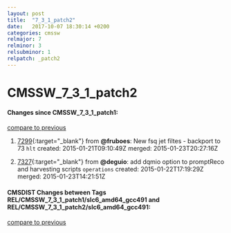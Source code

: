```yaml
---
layout: post
title:  "7_3_1_patch2"
date:   2017-10-07 18:30:14 +0200
categories: cmssw
relmajor: 7
relminor: 3
relsubminor: 1
relpatch: _patch2
---
```


# CMSSW_7_3_1_patch2
#### Changes since CMSSW_7_3_1_patch1:

[compare to previous](https://github.com/cms-sw/cmssw/compare/CMSSW_7_3_1_patch1...CMSSW_7_3_1_patch2)



1. [7299](http://github.com/cms-sw/cmssw/pull/7299){:target="_blank"}  from **@fruboes**: New fsq jet filtes - backport to 73 `hlt`  created: 2015-01-21T09:10:49Z merged: 2015-01-23T20:27:16Z

1. [7327](http://github.com/cms-sw/cmssw/pull/7327){:target="_blank"}  from **@deguio**: add dqmio option to promptReco and harvesting scripts `operations`  created: 2015-01-22T17:19:29Z merged: 2015-01-23T14:21:51Z

#### CMSDIST Changes between Tags REL/CMSSW_7_3_1_patch1/slc6_amd64_gcc491 and REL/CMSSW_7_3_1_patch2/slc6_amd64_gcc491:

[compare to previous](https://github.com/cms-sw/cmsdist/compare/REL/CMSSW_7_3_1_patch1/slc6_amd64_gcc491...REL/CMSSW_7_3_1_patch2/slc6_amd64_gcc491)


